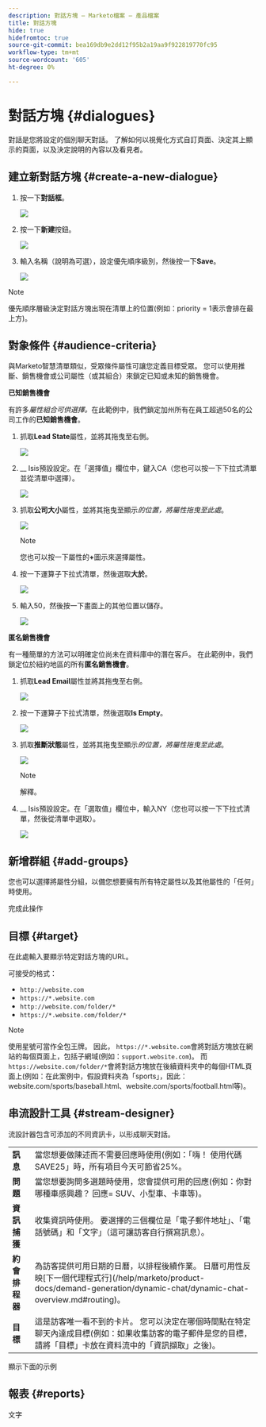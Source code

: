```yaml
---
description: 對話方塊 — Marketo檔案 — 產品檔案
title: 對話方塊
hide: true
hidefromtoc: true
source-git-commit: bea169db9e2dd12f95b2a19aa9f922819770fc95
workflow-type: tm+mt
source-wordcount: '605'
ht-degree: 0%

---
```


# 對話方塊 {#dialogues}

對話是您將設定的個別聊天對話。 了解如何以視覺化方式自訂頁面、決定其上顯示的頁面，以及決定說明的內容以及看見者。

## 建立新對話方塊 {#create-a-new-dialogue}

1. 按一下&#x200B;**對話框**。

   ![](assets/dialogues-1.png)

1. 按一下&#x200B;**新建**&#x200B;按鈕。

   ![](assets/dialogues-2.png)

1. 輸入名稱（說明為可選），設定優先順序級別，然後按一下&#x200B;**Save**。

   ![](assets/dialogues-3.png)

>[!NOTE]
>
>優先順序層級決定對話方塊出現在清單上的位置(例如：priority = 1表示會排在最上方)。

## 對象條件 {#audience-criteria}

與Marketo智慧清單類似，受眾條件屬性可讓您定義目標受眾。 您可以使用推斷、銷售機會或公司屬性（或其組合）來鎖定已知或未知的銷售機會。

**已知銷售機會**

有許多&#x200B;_屬性組合可供選擇。_&#x200B;在此範例中，我們鎖定加州所有在員工超過50名的公司工作的&#x200B;**已知銷售機會**。

1. 抓取&#x200B;**Lead State**&#x200B;屬性，並將其拖曳至右側。

   ![](assets/dialogues-4.png)

1. __ Isis預設設定。在「選擇值」欄位中，鍵入CA（您也可以按一下下拉式清單並從清單中選擇）。

   ![](assets/dialogues-5.png)

1. 抓取&#x200B;**公司大小**&#x200B;屬性，並將其拖曳至顯示&#x200B;_的位置，將屬性拖曳至此處_。

   ![](assets/dialogues-6.png)

   >[!NOTE]
   >
   >您也可以按一下屬性的&#x200B;**+**&#x200B;圖示來選擇屬性。

1. 按一下運算子下拉式清單，然後選取&#x200B;**大於**。

   ![](assets/dialogues-7.png)

1. 輸入50，然後按一下畫面上的其他位置以儲存。

   ![](assets/dialogues-8.png)

**匿名銷售機會**

有一種簡單的方法可以明確定位尚未在資料庫中的潛在客戶。 在此範例中，我們鎖定位於紐約地區的所有&#x200B;**匿名銷售機會**。

1. 抓取&#x200B;**Lead Email**&#x200B;屬性並將其拖曳至右側。

   ![](assets/dialogues-9.png)

1. 按一下運算子下拉式清單，然後選取&#x200B;**Is Empty**。

   ![](assets/dialogues-10.png)

1. 抓取&#x200B;**推斷狀態**&#x200B;屬性，並將其拖曳至顯示&#x200B;_的位置，將屬性拖曳至此處_。

   ![](assets/dialogues-11.png)

   >[!NOTE]
   >
   >解釋。

1. __ Isis預設設定。在「選取值」欄位中，輸入NY（您也可以按一下下拉式清單，然後從清單中選取）。

   ![](assets/dialogues-12.png)

## 新增群組 {#add-groups}

您也可以選擇將屬性分組，以備您想要擁有所有特定屬性以及其他屬性的「任何」時使用。

完成此操作

## 目標 {#target}

在此處輸入要顯示特定對話方塊的URL。

可接受的格式：

* `http://website.com`
* `https://*.website.com`
* `http://website.com/folder/*`
* `https://*.website.com/folder/*`

>[!NOTE]
>
>使用星號可當作全包王牌。 因此， `https://*.website.com`會將對話方塊放在網站的每個頁面上，包括子網域(例如：`support.website.com`)。 而`https://website.com/folder/*`會將對話方塊放在後續資料夾中的每個HTML頁面上(例如：在此案例中，假設資料夾為「sports」，因此：website.com/sports/baseball.html、website.com/sports/football.html等)。

## 串流設計工具 {#stream-designer}

流設計器包含可添加的不同資訊卡，以形成聊天對話。

<table>
 <tr>
  <td><strong>訊息</strong></td>
  <td>當您想要做陳述而不需要回應時使用(例如：「嗨！ 使用代碼SAVE25」時，所有項目今天可節省25%。
</td>
 </tr>
 <tr>
  <td><strong>問題</strong></td>
  <td>當您想要詢問多選題時使用，您會提供可用的回應(例如：你對哪種車感興趣？ 回應= SUV、小型車、卡車等)。</td>
 </tr>
 <tr>
  <td><strong>資訊捕獲</strong></td>
  <td>收集資訊時使用。 要選擇的三個欄位是「電子郵件地址」、「電話號碼」和「文字」（這可讓訪客自行撰寫訊息）。</td>
 </tr>
 <tr>
  <td><strong>約會排程器</strong></td>
  <td>為訪客提供可用日期的日曆，以排程後續作業。 日曆可用性反映[下一個代理程式行](/help/marketo/product-docs/demand-generation/dynamic-chat/dynamic-chat-overview.md#routing)。</td>
 </tr>
 <tr>
  <td><strong>目標</strong></td>
  <td>這是訪客唯一看不到的卡片。 您可以決定在哪個時間點在特定聊天內達成目標(例如：如果收集訪客的電子郵件是您的目標，請將「目標」卡放在資料流中的「資訊擷取」之後)。</td>
 </tr>
</table>

顯示下面的示例

## 報表 {#reports}

文字
